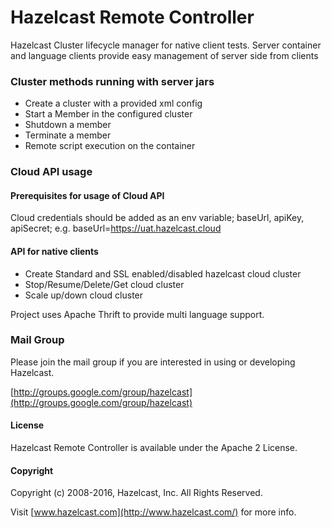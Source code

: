 # Hazelcast Remote Controller

Hazelcast Cluster lifecycle manager for native client tests. Server container and language clients provide easy management of server side from clients

### Cluster methods running with server jars

* Create a cluster with a provided xml config
* Start a Member in the configured cluster
* Shutdown a member
* Terminate a member
* Remote script execution on the container

### Cloud API usage
#### Prerequisites for usage of Cloud API
Cloud credentials should be added as an env variable; baseUrl, apiKey, apiSecret; e.g. baseUrl=https://uat.hazelcast.cloud
#### API for native clients
* Create Standard and SSL enabled/disabled hazelcast cloud cluster
* Stop/Resume/Delete/Get cloud cluster
* Scale up/down cloud cluster

Project uses Apache Thrift to provide multi language support.


### Mail Group

Please join the mail group if you are interested in using or developing Hazelcast.

[http://groups.google.com/group/hazelcast](http://groups.google.com/group/hazelcast)

#### License

Hazelcast Remote Controller is available under the Apache 2 License. 

#### Copyright

Copyright (c) 2008-2016, Hazelcast, Inc. All Rights Reserved.

Visit [www.hazelcast.com](http://www.hazelcast.com/) for more info.
